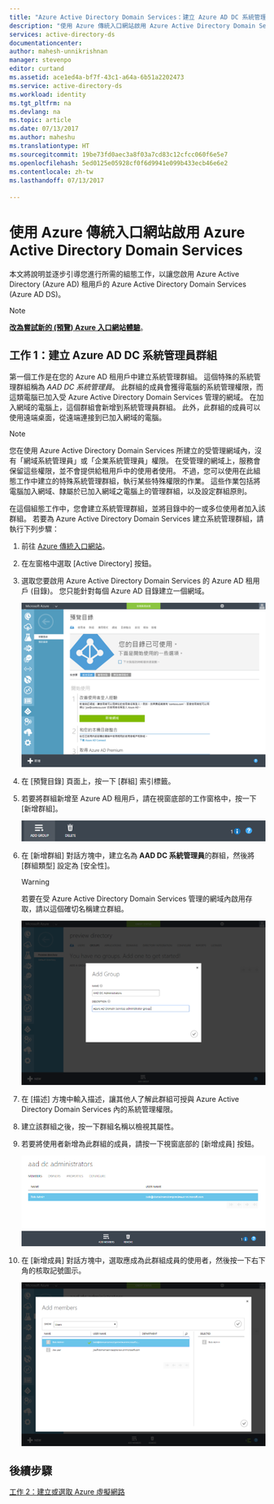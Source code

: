 ```yaml
---
title: "Azure Active Directory Domain Services：建立 Azure AD DC 系統管理員群組 | Microsoft Docs"
description: "使用 Azure 傳統入口網站啟用 Azure Active Directory Domain Services"
services: active-directory-ds
documentationcenter: 
author: mahesh-unnikrishnan
manager: stevenpo
editor: curtand
ms.assetid: ace1ed4a-bf7f-43c1-a64a-6b51a2202473
ms.service: active-directory-ds
ms.workload: identity
ms.tgt_pltfrm: na
ms.devlang: na
ms.topic: article
ms.date: 07/13/2017
ms.author: maheshu
ms.translationtype: HT
ms.sourcegitcommit: 19be73fd0aec3a8f03a7cd83c12cfcc060f6e5e7
ms.openlocfilehash: 5ed0125e05928cf0f6d9941e099b433ecb46e6e2
ms.contentlocale: zh-tw
ms.lasthandoff: 07/13/2017

---
```

# <a name="enable-azure-active-directory-domain-services-using-the-azure-classic-portal"></a>使用 Azure 傳統入口網站啟用 Azure Active Directory Domain Services
本文將說明並逐步引導您進行所需的組態工作，以讓您啟用 Azure Active Directory (Azure AD) 租用戶的 Azure Active Directory Domain Services (Azure AD DS)。

> [!NOTE]
> [**改為嘗試新的 (預覽) Azure 入口網站體驗**](active-directory-ds-getting-started.md)。 
>

## <a name="task-1-create-the-azure-ad-dc-administrators-group"></a>工作 1：建立 Azure AD DC 系統管理員群組
第一個工作是在您的 Azure AD 租用戶中建立系統管理群組。 這個特殊的系統管理群組稱為 *AAD DC 系統管理員*。 此群組的成員會獲得電腦的系統管理權限，而這類電腦已加入受 Azure Active Directory Domain Services 管理的網域。 在加入網域的電腦上，這個群組會新增到系統管理員群組。 此外，此群組的成員可以使用遠端桌面，從遠端連接到已加入網域的電腦。  

> [!NOTE]
> 您在使用 Azure Active Directory Domain Services 所建立的受管理網域內，沒有「網域系統管理員」或「企業系統管理員」權限。 在受管理的網域上，服務會保留這些權限，並不會提供給租用戶中的使用者使用。 不過，您可以使用在此組態工作中建立的特殊系統管理群組，執行某些特殊權限的作業。 這些作業包括將電腦加入網域、隸屬於已加入網域之電腦上的管理群組，以及設定群組原則。
>

在這個組態工作中，您會建立系統管理群組，並將目錄中的一或多位使用者加入該群組。 若要為 Azure Active Directory Domain Services 建立系統管理群組，請執行下列步驟：

1. 前往 [Azure 傳統入口網站](https://manage.windowsazure.com)。
2. 在左窗格中選取 [Active Directory] 按鈕。
3. 選取您要啟用 Azure Active Directory Domain Services 的 Azure AD 租用戶 (目錄)。 您只能針對每個 Azure AD 目錄建立一個網域。

    ![選取 Azure AD 目錄](./media/active-directory-domain-services-getting-started/select-aad-directory.png)
4. 在 [預覽目錄] 頁面上，按一下 [群組] 索引標籤。
5. 若要將群組新增至 Azure AD 租用戶，請在視窗底部的工作窗格中，按一下 [新增群組]。

    ![[新增群組] 按鈕](./media/active-directory-domain-services-getting-started/add-group-button.png)
6. 在 [新增群組] 對話方塊中，建立名為 **AAD DC 系統管理員**的群組，然後將 [群組類型] 設定為 [安全性]。

   > [!WARNING]
   > 若要在受 Azure Active Directory Domain Services 管理的網域內啟用存取，請以這個確切名稱建立群組。
   >
   >

    ![[新增群組] 對話方塊](./media/active-directory-domain-services-getting-started/create-admin-group.png)
7. 在 [描述] 方塊中輸入描述，讓其他人了解此群組可授與 Azure Active Directory Domain Services 內的系統管理權限。
8. 建立該群組之後，按一下群組名稱以檢視其屬性。
9. 若要將使用者新增為此群組的成員，請按一下視窗底部的 [新增成員] 按鈕。

    ![新增群組成員按鈕](./media/active-directory-domain-services-getting-started/add-group-members-button.png)
10. 在 [新增成員] 對話方塊中，選取應成為此群組成員的使用者，然後按一下右下角的核取記號圖示。

    ![將使用者新增至系統管理員群組](./media/active-directory-domain-services-getting-started/add-group-members.png)


## <a name="next-step"></a>後續步驟
[工作 2：建立或選取 Azure 虛擬網路](active-directory-ds-getting-started-vnet.md)

